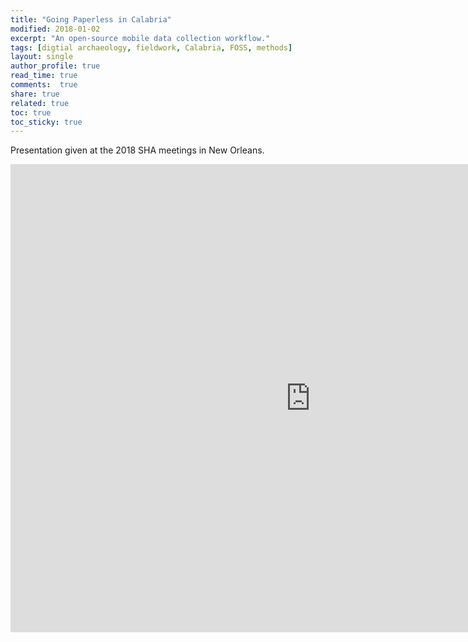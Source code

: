 ```yaml
---
title: "Going Paperless in Calabria"
modified: 2018-01-02
excerpt: "An open-source mobile data collection workflow."
tags: [digtial archaeology, fieldwork, Calabria, FOSS, methods]
layout: single
author_profile: true
read_time: true
comments:  true
share: true
related: true
toc: true
toc_sticky: true
---
```


Presentation given at the 2018 SHA meetings in New Orleans. 

<iframe src="https://docs.google.com/presentation/d/e/2PACX-1vQiCqGnGq3DRr0IR3Fx1VKof5ijtf3ECeJusMpqCMDPBvf61niXYBtY4_DTCIu6z8D3fPAaffCabkBF/embed?start=false&loop=false&delayms=10000" frameborder="0" width="960" height="749" allowfullscreen="true" mozallowfullscreen="true" webkitallowfullscreen="true"></iframe>
